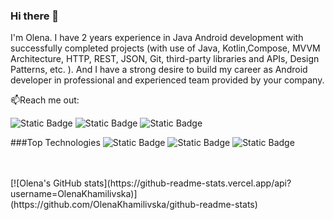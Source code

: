 ### Hi there 👋

I'm Olena. I have 2 years experience in Java Android development with successfully completed projects (with use of Java, Kotlin,Compose, MVVM Architecture, HTTP, REST, JSON, Git, third-party libraries and APIs, Design Patterns, etc. ). And I have a strong desire to build my career as Android developer in professional and experienced team provided by your company.

📫Reach me out:

![Static Badge](https://img.shields.io/badge/Telegram-blue?logo=Telegram&label=%40OlenaKhamilivska&link=%40OlenaKhamilivska)
![Static Badge](https://img.shields.io/badge/gmail-colored?logo=gmail&label=olenakhamilivska%40gmail.com&link=olenakhamilivska%40gmail.com)
![Static Badge](https://img.shields.io/badge/Lindekin-black?logo=linkedin&label=olena-khamilivska-15b294274&link=olena-khamilivska-15b294274)


###Top Technologies
![Static Badge](https://img.shields.io/badge/Kotlin-black?logo=kotlin)
![Static Badge](https://img.shields.io/badge/Jetpack%20Compose-black?logo=jetpackcompose&color=white)
![Static Badge](https://img.shields.io/badge/Pagination-black?color=red)

<br>
<br>
[![Olena's GitHub stats](https://github-readme-stats.vercel.app/api?username=OlenaKhamilivska)](https://github.com/OlenaKhamilivska/github-readme-stats)










